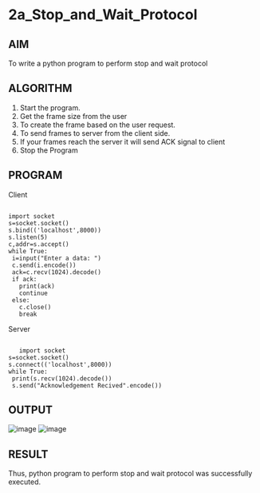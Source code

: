 # 2a_Stop_and_Wait_Protocol
## AIM 
To write a python program to perform stop and wait protocol
## ALGORITHM
1. Start the program.
2. Get the frame size from the user
3. To create the frame based on the user request.
4. To send frames to server from the client side.
5. If your frames reach the server it will send ACK signal to client
6. Stop the Program
## PROGRAM
Client
```

import socket
s=socket.socket()
s.bind(('localhost',8000))
s.listen(5)
c,addr=s.accept()
while True:
 i=input("Enter a data: ")
 c.send(i.encode())
 ack=c.recv(1024).decode()
 if ack:
   print(ack)
   continue
 else:
   c.close()
   break
```



Server
```

   import socket
s=socket.socket()
s.connect(('localhost',8000))
while True:
 print(s.recv(1024).decode())
 s.send("Acknowledgement Recived".encode())
```


 
## OUTPUT
![image](https://github.com/Pooja-sri45/2a_Stop_and_Wait_Protocol/assets/147081893/1d73e520-1d69-4a94-a045-c644e5a27f83)
![image](https://github.com/Pooja-sri45/2a_Stop_and_Wait_Protocol/assets/147081893/35b90471-c691-4b2e-8bb3-3df57af639ec)











 


## RESULT
Thus, python program to perform stop and wait protocol was successfully executed.
